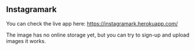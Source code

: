 ## Instagramark

You can check the live app here: https://instagramark.herokuapp.com/

The image has no online storage yet, but you can try to sign-up and upload images it works.